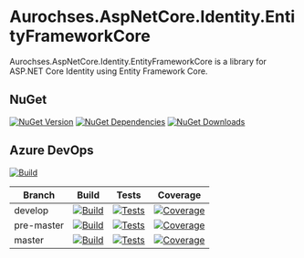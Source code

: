 # Aurochses.AspNetCore.Identity.EntityFrameworkCore

Aurochses.AspNetCore.Identity.EntityFrameworkCore is a library for ASP.NET Core Identity using Entity Framework Core.

## NuGet
[![NuGet Version](https://img.shields.io/nuget/v/Aurochses.AspNetCore.Identity.EntityFrameworkCore.svg?style=flat-square)](https://www.nuget.org/packages/Aurochses.AspNetCore.Identity.EntityFrameworkCore)
[![NuGet Dependencies](https://img.shields.io/librariesio/release/nuget/Aurochses.AspNetCore.Identity.EntityFrameworkCore.svg?style=flat-square)](https://libraries.io/nuget/Aurochses.AspNetCore.Identity.EntityFrameworkCore)
[![NuGet Downloads](https://img.shields.io/nuget/dt/Aurochses.AspNetCore.Identity.EntityFrameworkCore.svg?style=flat-square)](https://www.nuget.org/packages/Aurochses.AspNetCore.Identity.EntityFrameworkCore)

## Azure DevOps

[![Build](https://img.shields.io/azure-devops/release/Aurochses/61cd8e26-670f-4d15-9b53-5e73a476a30f/10/10.svg?style=flat-square)](https://dev.azure.com/Aurochses/Aurochses.OpenSource/_release?definitionId=10)

Branch     | Build | Tests | Coverage
-----------|-------|-------|----------
develop | [![Build](https://img.shields.io/azure-devops/build/Aurochses/Aurochses.OpenSource/388/develop.svg?style=flat-square)](https://dev.azure.com/Aurochses/Aurochses.OpenSource/_build/latest?definitionId=388&branchName=develop) | [![Tests](https://img.shields.io/azure-devops/tests/Aurochses/Aurochses.OpenSource/388/develop.svg?style=flat-square)](https://dev.azure.com/Aurochses/Aurochses.OpenSource/_build/latest?definitionId=388&branchName=develop) | [![Coverage](https://img.shields.io/azure-devops/coverage/Aurochses/Aurochses.OpenSource/388/develop.svg?style=flat-square)](https://dev.azure.com/Aurochses/Aurochses.OpenSource/_build/latest?definitionId=388&branchName=develop)
pre-master | [![Build](https://img.shields.io/azure-devops/build/Aurochses/Aurochses.OpenSource/388/pre-master.svg?style=flat-square)](https://dev.azure.com/Aurochses/Aurochses.OpenSource/_build/latest?definitionId=388&branchName=pre-master) | [![Tests](https://img.shields.io/azure-devops/tests/Aurochses/Aurochses.OpenSource/388/pre-master.svg?style=flat-square)](https://dev.azure.com/Aurochses/Aurochses.OpenSource/_build/latest?definitionId=388&branchName=pre-master) | [![Coverage](https://img.shields.io/azure-devops/coverage/Aurochses/Aurochses.OpenSource/388/pre-master.svg?style=flat-square)](https://dev.azure.com/Aurochses/Aurochses.OpenSource/_build/latest?definitionId=388&branchName=pre-master)
master | [![Build](https://img.shields.io/azure-devops/build/Aurochses/Aurochses.OpenSource/388/master.svg?style=flat-square)](https://dev.azure.com/Aurochses/Aurochses.OpenSource/_build/latest?definitionId=388&branchName=master) | [![Tests](https://img.shields.io/azure-devops/tests/Aurochses/Aurochses.OpenSource/388/master.svg?style=flat-square)](https://dev.azure.com/Aurochses/Aurochses.OpenSource/_build/latest?definitionId=388&branchName=master) | [![Coverage](https://img.shields.io/azure-devops/coverage/Aurochses/Aurochses.OpenSource/388/master.svg?style=flat-square)](https://dev.azure.com/Aurochses/Aurochses.OpenSource/_build/latest?definitionId=388&branchName=master)
